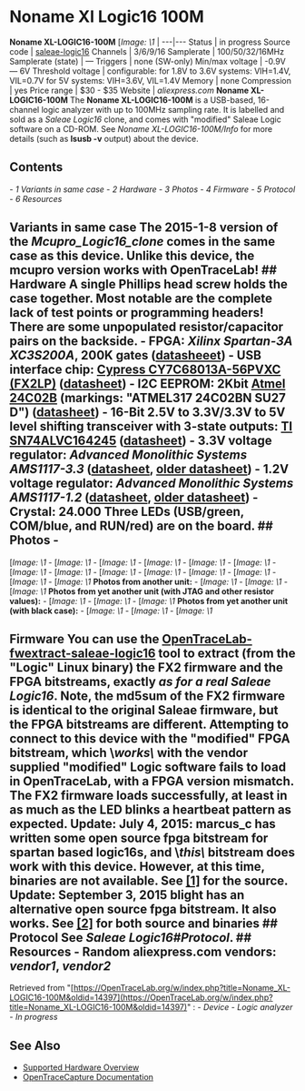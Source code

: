# Noname Xl Logic16 100M
**Noname XL-LOGIC16-100M** [*Image: \1* |
---|---
Status | in progress
Source code | [saleae-logic16](http://github.com/OpenTraceLab/?p=OpenTraceCapture.git;a=tree;f=src/hardware/saleae-logic16)
Channels | 3/6/9/16
Samplerate | 100/50/32/16MHz
Samplerate (state) | —
Triggers | none (SW-only)
Min/max voltage | -0.9V — 6V
Threshold voltage | configurable:
for 1.8V to 3.6V systems: VIH=1.4V, VIL=0.7V
for 5V systems: VIH=3.6V, VIL=1.4V
Memory | none
Compression | yes
Price range | $30 - $35
Website | *aliexpress.com*
**Noname XL-LOGIC16-100M** The **Noname XL-LOGIC16-100M** is a USB-based, 16-channel logic analyzer with up to 100MHz sampling rate. It is labelled and sold as a *Saleae Logic16* clone, and comes with "modified" Saleae Logic software on a CD-ROM. See *Noname XL-LOGIC16-100M/Info* for more details (such as **lsusb -v** output) about the device.
## Contents
\- *1 Variants in same case* \- *2 Hardware* \- *3 Photos* \- *4 Firmware* \- *5 Protocol* \- *6 Resources*
## Variants in same case The 2015-1-8 version of the *Mcupro_Logic16_clone* comes in the same case as this device. Unlike this device, the mcupro version works with OpenTraceLab! ## Hardware A single Phillips head screw holds the case together. Most notable are the complete lack of test points or programming headers! There are some unpopulated resistor/capacitor pairs on the backside. \- **FPGA**: *Xilinx Spartan-3A XC3S200A*, 200K gates ([datasheeet](http://www.xilinx.com/support/documentation/data_sheets/ds529.pdf)) \- **USB interface chip**: [Cypress CY7C68013A-56PVXC (FX2LP)](http://www.cypress.com/?mpn=CY7C68013A-56PVXC) ([datasheet](http://www.cypress.com/?docID=34060)) \- **I2C EEPROM**: 2Kbit [Atmel 24C02B](http://www.atmel.com/devices/AT24C02B.aspx) (markings: "ATMEL317 24C02BN SU27 D") ([datasheet](http://www.atmel.com/Images/doc5126.pdf)) \- **16-Bit 2.5V to 3.3V/3.3V to 5V level shifting transceiver with 3-state outputs**: [TI SN74ALVC164245](http://www.ti.com/product/SN74ALVC164245) ([datasheet](http://www.ti.com/lit/gpn/sn74alvc164245)) \- **3.3V voltage regulator**: *Advanced Monolithic Systems AMS1117-3.3* ([datasheet](http://ams-semitech.com/attachments/File/AMS1117_20120314.pdf), [older datasheet](http://www.advanced-monolithic.com/pdf/ds1117.pdf)) \- **1.2V voltage regulator**: *Advanced Monolithic Systems AMS1117-1.2* ([datasheet](http://ams-semitech.com/attachments/File/AMS1117_20120314.pdf), [older datasheet](http://www.advanced-monolithic.com/pdf/ds1117.pdf)) \- **Crystal:** 24.000 Three LEDs (USB/green, COM/blue, and RUN/red) are on the board. ## Photos \-
[*Image: \1*
\-
[*Image: \1*
\-
[*Image: \1*
\-
[*Image: \1*
\-
[*Image: \1*
\-
[*Image: \1*
\-
[*Image: \1*
\-
[*Image: \1*
\-
[*Image: \1*
\-
[*Image: \1*
\-
[*Image: \1*
\-
[*Image: \1*
\-
[*Image: \1*
\-
[*Image: \1*
**Photos from another unit:** \-
[*Image: \1*
\-
[*Image: \1*
\-
[*Image: \1*
**Photos from yet another unit (with JTAG and other resistor values):** \-
[*Image: \1*
\-
[*Image: \1*
\-
[*Image: \1*
**Photos from yet another unit (with black case):** \-
[*Image: \1*
\-
[*Image: \1*
\-
[*Image: \1*
## Firmware You can use the [OpenTraceLab-fwextract-saleae-logic16](http://github.com/OpenTraceLab/?p=OpenTraceLab-util.git;a=tree;f=firmware/saleae-logic16) tool to extract (from the "Logic" Linux binary) the FX2 firmware and the FPGA bitstreams, exactly *as for a real Saleae Logic16*. Note, the md5sum of the FX2 firmware is identical to the original Saleae firmware, but the FPGA bitstreams are different. Attempting to connect to this device with the "modified" FPGA bitstream, which \\_works\\_ with the vendor supplied "modified" Logic software fails to load in OpenTraceLab, with a FPGA version mismatch. The FX2 firmware loads successfully, at least in as much as the LED blinks a heartbeat pattern as expected. Update: July 4, 2015: marcus_c has written some open source fpga bitstream for spartan based logic16s, and \\_this\\_ bitstream does work with this device. However, at this time, binaries are not available. See [[1]](https://github.com/zeldin/logic16_bitstream) for the source. Update: September 3, 2015 blight has an alternative open source fpga bitstream. It also works. See [[2]](https://github.com/gregani/la16fw) for both source and binaries ## Protocol See *Saleae Logic16#Protocol*. ## Resources \- Random aliexpress.com vendors: *vendor1*, *vendor2*
Retrieved from "[https://OpenTraceLab.org/w/index.php?title=Noname_XL-LOGIC16-100M&oldid=14397](https://OpenTraceLab.org/w/index.php?title=Noname_XL-LOGIC16-100M&oldid=14397)"
: \- *Device* \- *Logic analyzer* \- *In progress*
## See Also
- [Supported Hardware Overview](../supported-hardware.md)
- [OpenTraceCapture Documentation](../../opentracecapture/overview.md)
